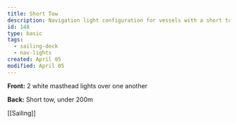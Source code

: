 ```yaml
---
title: Short Tow
description: Navigation light configuration for vessels with a short tow (under 200m)
id: 148
type: basic
tags:
  - sailing-deck
  - nav-lights
created: April 05
modified: April 05
---
```

**Front:**
2 white masthead lights over one another

**Back:**
Short tow, under 200m

[[Sailing]] 
